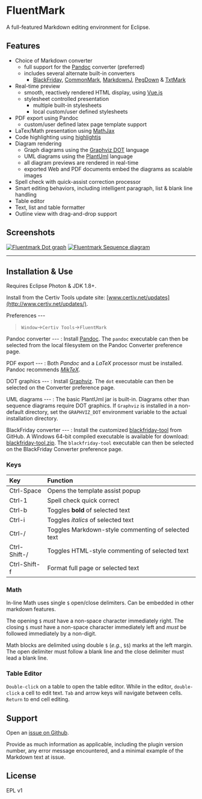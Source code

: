 # FluentMark

A full-featured Markdown editing environment for Eclipse.

## Features 

+ Choice of Markdown converter
    - full support for the [Pandoc](https://pandoc.org) converter (preferred)
    - includes several alternate built-in converters
        + [BlackFriday](https://github.com/russross/blackfriday), [CommonMark](https://github.com/jgm/CommonMark), 
          [MarkdownJ](https://github.com/myabc/markdownj), [PegDown](https://github.com/sirthias/pegdown) 
          & [TxtMark](https://github.com/rjeschke/txtmark)
+ Real-time preview
    - smooth, reactively rendered HTML display, using [Vue.js](https://vuejs.org/)
    - stylesheet controlled presentation
        + multiple built-in stylesheets
        + local custom/user defined stylesheets
+ PDF export using Pandoc
    - custom/user defined latex page template support
+ LaTex/Math presentation using [MathJax](https://www.mathjax.org/)
+ Code highlighting using [highlightjs](https://highlightjs.org/)
+ Diagram rendering
    - Graph diagrams using the [Graphviz DOT](http://www.graphviz.org/) language
    - UML diagrams using the [PlantUml](http://www.graphviz.org/) language
    - all diagram previews are rendered in real-time
    - exported Web and PDF documents embed the diagrams as scalable images
+ Spell check with quick-assist correction processor
+ Smart editing behaviors, including intelligent paragraph, list & blank line handling
+ Table editor
+ Text, list and table formatter
+ Outline view with drag-and-drop support

## Screenshots

[![Fluentmark Dot graph][1]][1] [![Fluentmark Sequence diagram][2]][2]

[1]: http://www.certiv.net/updates/net.certiv.fluentmark.site/ScreenShot.png "FluentMark Dot graph"
[2]: http://www.certiv.net/updates/net.certiv.fluentmark.site/ScreenShot1.png "FluentMark Sequence diagram"


---

## Installation & Use

Requires Eclipse Photon & JDK 1.8+.

Install from the Certiv Tools update site: [www.certiv.net/updates](http://www.certiv.net/updates/).

Preferences ---
> `Window`&rarr;`Certiv Tools`&rarr;`FluentMark`  

Pandoc converter ---
: Install [Pandoc](https://pandoc.org). The `pandoc` executable can then be 
selected from the local filesystem on the Pandoc Converter preference page.

PDF export ---
: Both *Pandoc* and a _LaTeX_ processor must be installed. 
Pandoc recommends [*MikTeX*](https://miktex.org/).

DOT graphics ---
: Install [Graphviz](http://www.graphviz.org/download.php). 
The `dot` executable can then be selected on the Converter preference page. 

UML diagrams ---
: The basic PlantUml jar is built-in. Diagrams other than sequence diagrams require
DOT graphics. If `Graphviz` is installed in a non-default directory, set the `GRAPHVIZ_DOT` 
environment variable to the actual installation directory. 

BlackFriday converter ---
: Install the customized [blackfriday-tool](https://github.com/grosenberg/blackfriday-tool) 
from GitHub. A Windows 64-bit compiled executable is available for download: 
[blackfriday-tool.zip](http://www.certiv.net/updates/net.certiv.fluentmark.site/blackfriday-tool.zip).
The `blackfriday-tool` executable can then be selected on the BlackFriday Converter preference page.

### Keys

|Key         |Function                                          |
|:-----------|:-------------------------------------------------|
|Ctrl-Space  |Opens the template assist popup                   |
|Ctrl-1      |Spell check quick correct                         |
|Ctrl-b      |Toggles **bold** of selected text                 |
|Ctrl-i      |Toggles _italics_ of selected text                |
|Ctrl-/      |Toggles Markdown-style commenting of selected text|
|Ctrl-Shift-/|Toggles HTML-style commenting of selected text    |
|Ctrl-Shift-f|Format full page or selected text                 |

### Math

In-line Math uses single `$` open/close delimiters. Can be embedded in other markdown 
features.

The opening `$` _must_ have a non-space character immediately right.  The closing 
`$` _must_ have a non-space character immediately left and _must_ be followed immediately 
by a non-digit. 

Math blocks are delimited using double `$` (*e.g.*, `$$`) marks at the left margin. 
The open delimiter must follow a blank line and the close delimiter must lead a blank 
line.


### Table Editor

`Double-click` on a table to open the table editor. While in the editor, `double-click` 
a cell to edit text. `Tab` and arrow keys will navigate between cells. `Return` to 
end cell editing.

## Support

Open an [issue on Github](https://github.com/grosenberg/fluentmark/issues). 

Provide as much information as applicable, including the plugin version number, any 
error message encountered, and a minimal example of the Markdown text at issue.

## License

EPL v1



